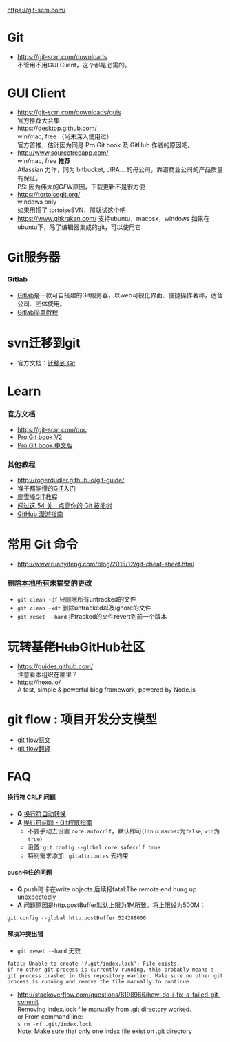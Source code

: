 https://git-scm.com/

# Git 
- https://git-scm.com/downloads  
  不管用不用GUI Client，这个都是必需的。

# GUI Client
- https://git-scm.com/downloads/guis  
  官方推荐大合集
- https://desktop.github.com/   
  win/mac, free （尚未深入使用过）  
  官方首推，估计因为同是 Pro Git book 及 GitHub 作者的原因吧。
- http://www.sourcetreeapp.com/   
  win/mac, free  **推荐**   
  Atlassian 力作，同为 bitbucket, JIRA... 的母公司，靠谱商业公司的产品质量有保证。  
  PS: 因为伟大的G*F*W原因，下载更新不是很方便  
- https://tortoisegit.org/  
  windows only  
  如果用惯了 tortoiseSVN，那就试这个吧  
- https://www.gitkraken.com/
  支持ubuntu，macosx，windows
  如果在ubuntu下，除了编辑器集成的git，可以使用它

# Git服务器
### Gitlab
- [Gitlab](https://about.gitlab.com/)是一款可自搭建的Git服务器，以web可视化界面、便捷操作著称，适合公司、团体使用。
- [Gitlab简单教程](https://wuyuans.com/2017/05/gitlab-simple-tutorial)

# svn迁移到git
- 官方文档：[迁移到 Git](https://git-scm.com/book/zh/v1/Git-%E4%B8%8E%E5%85%B6%E4%BB%96%E7%B3%BB%E7%BB%9F-%E8%BF%81%E7%A7%BB%E5%88%B0-Git)

# Learn
### 官方文档 
- https://git-scm.com/doc
- [Pro Git book V2](https://git-scm.com/book/en/v2)
- [Pro Git book 中文版](https://git-scm.com/book/zh)

### 其他教程
- http://rogerdudler.github.io/git-guide/
- [猴子都能懂的GIT入门](http://backlogtool.com/git-guide/cn/)
- [廖雪峰GIT教程](http://www.liaoxuefeng.com/wiki/0013739516305929606dd18361248578c67b8067c8c017b000)
- [闯过这 54 关，点亮你的 Git 技能树](https://codingstyle.cn/topics/51)
- [GitHub 漫游指南](https://github.com/phodal/github-roam)

# 常用 Git 命令
- http://www.ruanyifeng.com/blog/2015/12/git-cheat-sheet.html
### [删除本地所有未提交的更改](https://www.v2ex.com/t/66718)
- `git clean -df` 只删除所有untracked的文件
- `git clean -xdf` 删除untracked以及ignore的文件
- `git reset --hard` 把tracked的文件revert到前一个版本


# 玩转~~基佬Hub~~GitHub社区
- https://guides.github.com/  
  注意看本组织在哪里？  
- https://hexo.io/    
  A fast, simple & powerful blog framework, powered by Node.js

# git flow : 项目开发分支模型
- [git flow原文](http://nvie.com/posts/a-successful-git-branching-model/)
- [git flow翻译](http://www.ituring.com.cn/article/56870)


# FAQ
#### 换行符 CRLF 问题
- **Q** [换行符自动转换](https://github.com/cssmagic/blog/issues/22)
- **A** [换行符问题 - Git权威指南](http://www.worldhello.net/gotgit/08-git-misc/040-eol.html)  
  - 不要手动去设置 `core.autocrlf`，默认即可(`linux`,`macosx`为`false`, `win`为`true`)  
  - 设置: `git config --global core.safecrlf true`
  - 特别需求添加 `.gitattributes` 去约束

#### push卡住的问题
- **Q** push时卡在write objects.后续报fatal:The remote end hung up unexpectedly
- **A** 问题原因是http.postBuffer默认上限为1M所致。将上限设为500M： 
```
git config --global http.postBuffer 524288000
```

#### 解决冲突出错
- `git reset --hard` 无效  
```
fatal: Unable to create '/.git/index.lock': File exists.
If no other git process is currently running, this probably means a
git process crashed in this repository earlier. Make sure no other git
process is running and remove the file manually to continue.
```
- http://stackoverflow.com/questions/8198966/how-do-i-fix-a-failed-git-commit  
Removing index.lock file manually from .git directory worked.  
or From command line:  
`$ rm -rf .git/index.lock`  
Note: Make sure that only one index file exist on .git directory
